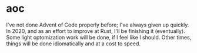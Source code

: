 # aoc

I've not done Advent of Code properly before; I've always given up quickly. In 2020, and as an
effort to improve at Rust, I'll be finishing it (eventually). Some light optomization work will be
done, if I feel like I should. Other times, things will be done idiomatically and at a cost to
speed.

